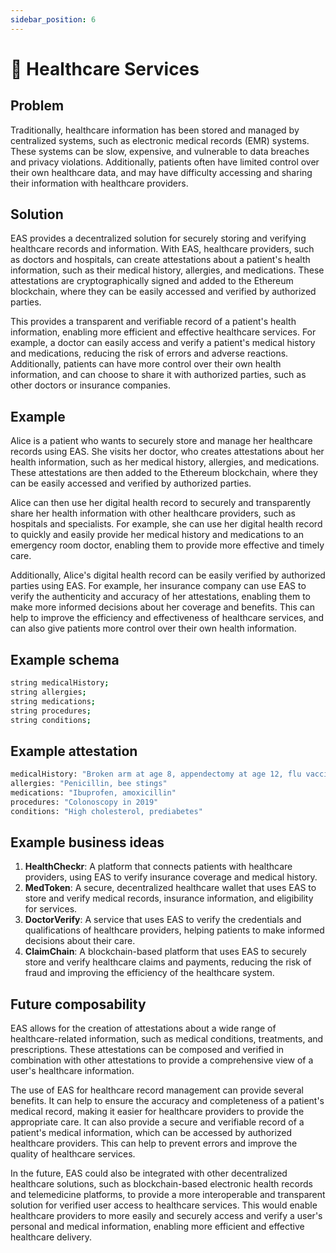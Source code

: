 ```yaml
---
sidebar_position: 6
---
```


# 🏥 Healthcare Services 

## Problem
Traditionally, healthcare information has been stored and managed by centralized systems, such as electronic medical records (EMR) systems. These systems can be slow, expensive, and vulnerable to data breaches and privacy violations. Additionally, patients often have limited control over their own healthcare data, and may have difficulty accessing and sharing their information with healthcare providers.

## Solution
EAS provides a decentralized solution for securely storing and verifying healthcare records and information. With EAS, healthcare providers, such as doctors and hospitals, can create attestations about a patient's health information, such as their medical history, allergies, and medications. These attestations are cryptographically signed and added to the Ethereum blockchain, where they can be easily accessed and verified by authorized parties.

This provides a transparent and verifiable record of a patient's health information, enabling more efficient and effective healthcare services. For example, a doctor can easily access and verify a patient's medical history and medications, reducing the risk of errors and adverse reactions. Additionally, patients can have more control over their own health information, and can choose to share it with authorized parties, such as other doctors or insurance companies.

## Example
Alice is a patient who wants to securely store and manage her healthcare records using EAS. She visits her doctor, who creates attestations about her health information, such as her medical history, allergies, and medications. These attestations are then added to the Ethereum blockchain, where they can be easily accessed and verified by authorized parties.

Alice can then use her digital health record to securely and transparently share her health information with other healthcare providers, such as hospitals and specialists. For example, she can use her digital health record to quickly and easily provide her medical history and medications to an emergency room doctor, enabling them to provide more effective and timely care.

Additionally, Alice's digital health record can be easily verified by authorized parties using EAS. For example, her insurance company can use EAS to verify the authenticity and accuracy of her attestations, enabling them to make more informed decisions about her coverage and benefits. This can help to improve the efficiency and effectiveness of healthcare services, and can also give patients more control over their own health information.

## Example schema

``` bash
string medicalHistory;
string allergies;
string medications;
string procedures;
string conditions;

```

## Example attestation

```bash 
medicalHistory: "Broken arm at age 8, appendectomy at age 12, flu vaccination in 2020"
allergies: "Penicillin, bee stings"
medications: "Ibuprofen, amoxicillin"
procedures: "Colonoscopy in 2019"
conditions: "High cholesterol, prediabetes"

```

## Example business ideas
1. **HealthCheckr**: A platform that connects patients with healthcare providers, using EAS to verify insurance coverage and medical history.
2. **MedToken**: A secure, decentralized healthcare wallet that uses EAS to store and verify medical records, insurance information, and eligibility for services.
3. **DoctorVerify**: A service that uses EAS to verify the credentials and qualifications of healthcare providers, helping patients to make informed decisions about their care.
4. **ClaimChain**: A blockchain-based platform that uses EAS to securely store and verify healthcare claims and payments, reducing the risk of fraud and improving the efficiency of the healthcare system.

## Future composability

EAS allows for the creation of attestations about a wide range of healthcare-related information, such as medical conditions, treatments, and prescriptions. These attestations can be composed and verified in combination with other attestations to provide a comprehensive view of a user's healthcare information.

The use of EAS for healthcare record management can provide several benefits. It can help to ensure the accuracy and completeness of a patient's medical record, making it easier for healthcare providers to provide the appropriate care. It can also provide a secure and verifiable record of a patient's medical information, which can be accessed by authorized healthcare providers. This can help to prevent errors and improve the quality of healthcare services.

In the future, EAS could also be integrated with other decentralized healthcare solutions, such as blockchain-based electronic health records and telemedicine platforms, to provide a more interoperable and transparent solution for verified user access to healthcare services. This would enable healthcare providers to more easily and securely access and verify a user's personal and medical information, enabling more efficient and effective healthcare delivery.